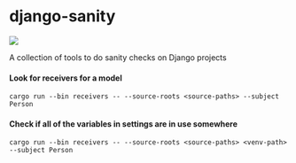 # django-sanity

![](https://github.com/abhijat/django-sanity/workflows/Rust/badge.svg)

A collection of tools to do sanity checks on Django projects

#### Look for receivers for a model

```shell script
cargo run --bin receivers -- --source-roots <source-paths> --subject Person
```

#### Check if all of the variables in settings are in use somewhere

```shell script
cargo run --bin receivers -- --source-roots <source-paths> <venv-path> --subject Person
```
